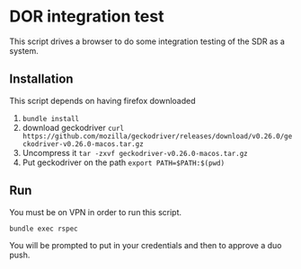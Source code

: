 # DOR integration test

This script drives a browser to do some integration testing of the SDR as a system.

## Installation

This script depends on having firefox downloaded

1. `bundle install`
1. download geckodriver `curl https://github.com/mozilla/geckodriver/releases/download/v0.26.0/geckodriver-v0.26.0-macos.tar.gz`
1. Uncompress it `tar -zxvf geckodriver-v0.26.0-macos.tar.gz`
1. Put geckodriver on the path `export PATH=$PATH:$(pwd)`


## Run

You must be on VPN in order to run this script.

`bundle exec rspec`

You will be prompted to put in your credentials and then to approve a duo push.
